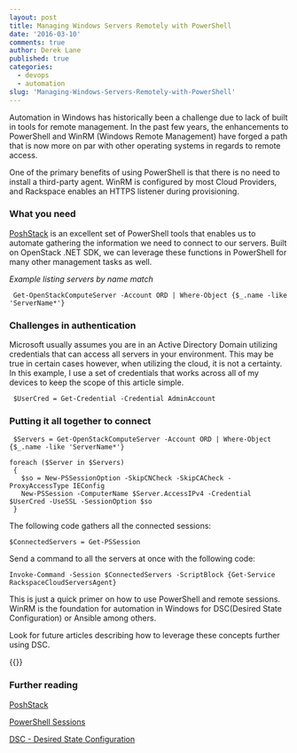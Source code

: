 ```yaml
---
layout: post
title: Managing Windows Servers Remotely with PowerShell
date: '2016-03-10'
comments: true
author: Derek Lane
published: true
categories:
  - devops
  - automation
slug: 'Managing-Windows-Servers-Remotely-with-PowerShell' 
---
```


Automation in Windows has historically been a challenge due to lack of built in
tools for remote management.  In the past few years, the enhancements to PowerShell
and WinRM (Windows Remote Management) have forged a path that is now more on par
with other operating systems in regards to remote access.

<!--more-->

One of the primary benefits of using PowerShell is that there is no need to
install a third-party agent. WinRM is configured by most Cloud Providers, and
Rackspace enables an HTTPS listener during provisioning.

### What you need

[PoshStack](https://developer.rackspace.com/blog/Introducing-PoshStack-the-PowerShell-client-for-OpenStack/)
is an excellent set of PowerShell tools that enables us to automate gathering
the information we need to connect to our servers. Built on OpenStack .NET SDK,
we can leverage these functions in PowerShell for many other management tasks as
well.

*Example listing servers by name match*

	 Get-OpenStackComputeServer -Account ORD | Where-Object {$_.name -like 'ServerName*'}

### Challenges in authentication

Microsoft usually assumes you are in an Active Directory Domain utilizing
credentials that can access all servers in your environment.  This may be true
in certain cases however, when utilizing the cloud, it is not a certainty. In
this example, I use a set of credentials that works across all of my devices to
keep the scope of this article simple.


	 $UserCred = Get-Credential -Credential AdminAccount



### Putting it all together to connect

	 $Servers = Get-OpenStackComputeServer -Account ORD | Where-Object {$_.name -like 'ServerName*'}

    foreach ($Server in $Servers)
	 {
	   $so = New-PSSessionOption -SkipCNCheck -SkipCACheck -ProxyAccessType IEConfig
	   New-PSSession -ComputerName $Server.AccessIPv4 -Credential $UserCred -UseSSL -SessionOption $so
	 }

The following code gathers all the connected sessions:

    $ConnectedServers = Get-PSSession

Send a command to all the servers at once with the following code:

	Invoke-Command -Session $ConnectedServers -ScriptBlock {Get-Service RackspaceCloudServersAgent}


This is just a quick primer on how to use PowerShell and remote sessions. WinRM
is the foundation for automation in Windows for DSC(Desired State Configuration)
or Ansible among others.

Look for future articles describing how to leverage these concepts further using DSC.

{{<img src="/blog/Managing-Windows-Servers-Remotely-with-PowerShell/PoshCode.png" alt="" title="Example">}}

### Further reading

[PoshStack](https://github.com/rackerlabs/PoshStack)

[PowerShell Sessions](https://technet.microsoft.com/en-us/library/hh849717.aspx)

[DSC - Desired State Configuration](https://blogs.technet.microsoft.com/privatecloud/2013/08/30/introducing-powershell-desired-state-configuration-dsc/)
